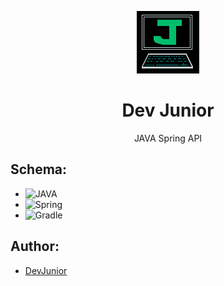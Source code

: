 <p align='center'><img src='https://github.com/km1230/heroku-mysite/blob/master/static/img/favicon.png?raw=true'></p>
<h1 align='center'>Dev Junior</h1>
<p align='center'>JAVA Spring API<br>
</p>

## Schema:
* ![JAVA](https://img.shields.io/badge/Script-JAVA-pink.svg)
* ![Spring](https://img.shields.io/badge/Framework-Spring-green.svg)
* ![Gradle](https://img.shields.io/badge/Build-Gradle-05303A.svg)

## Author:
* [DevJunior](https://devjunior.com)

